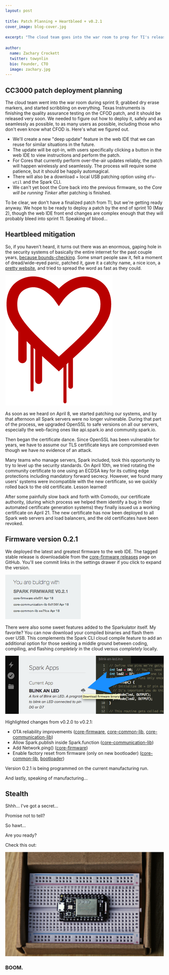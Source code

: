 ```yaml
---
layout: post

title: Patch Planning + Heartbleed + v0.2.1
cover_image: blog-cover.jpg

excerpt: "The cloud team goes into the war room to prep for TI's release, and Heartbleed helps us learn about certificates."

author:
  name: Zachary Crockett
  twitter: towynlin
  bio: Founder, CTO
  image: zachary.jpg
---
```


## CC3000 patch deployment planning

The cloud team went into the war room during sprint 9, grabbed dry erase markers,
and started scribbling on everything.
Texas Instruments is finishing the quality assurance testing on the CFOD patch,
and it should be released very soon.
We needed to figure out how to deploy it, safely and as seamlessly as possible,
to as many users as possible, including those who don't even know what CFOD is.
Here's what we figured out.

* We'll create a new "deep update" feature in the web IDE that we can reuse for similar situations in the future.
* The update will be opt-in, with users specifically clicking a button in the web IDE to view instructions and perform the patch.
* For Cores that currently perform over-the-air updates reliably, the patch will happen wirelessly and seamlessly.
  The process will require some patience, but it should be happily automagical.
* There will also be a download + local USB patching option using `dfu-util` and the Spark CLI.
* We can't yet boot the Core back into the previous firmware, so the *Core will be running Tinker* after patching is finished.

To be clear, we don't have a finalized patch from TI, but we're getting ready anyway.
We hope to be ready to deploy a patch by the end of sprint 10 (May 2),
though the web IDE front end changes are complex enough that
they will probably bleed into sprint 11.
Speaking of blood...


## Heartbleed mitigation

So, if you haven't heard, it turns out there was an enormous, gaping hole in the
security systems of basically the entire internet for the past couple years,
[because bounds-checking](http://xkcd.com/1354/).
Some smart people saw it, felt a moment of dread/wide-eyed panic, patched it,
gave it a catchy name, a nice icon, a
[pretty website](http://heartbleed.com/),
and tried to spread the word as fast as they could.

<div class="full"><img src="/images/heartbleed.png"></div>

As soon as we heard on April 8, we started patching our systems,
and by that afternoon all Spark servers were no longer vulnerable.
During that part of the process, we upgraded OpenSSL to safe versions on all our servers,
especially the web-facing ones like api.spark.io and community.spark.io.

Then began the certificate dance.
Since OpenSSL has been vulnerable for years, we have to assume our TLS certificate keys
are compromised even though we have no evidence of an attack.

Many teams who manage servers, Spark included,
took this opportunity to try to level up the security standards.
On April 10th, we tried rotating the community certificate to one using an ECDSA key
for its cutting edge protections including mandatory forward secrecy.
However, we found many users' systems were incompatible with the new certificate,
so we quickly rolled back to the old certificate.
Lesson learned!

After some painfully slow back and forth with Comodo, our certificate authority,
(during which process we helped them identify a bug in their automated certificate generation systems)
they finally issued us a working certificate on April 21.
The new certificate has now been deployed to all Spark web servers and load balancers,
and the old certificates have been revoked.


## Firmware version 0.2.1

We deployed the latest and greatest firmware to the web IDE.
The tagged stable release is downloadable from the
[core-firmware releases](https://github.com/spark/core-firmware/releases)
page on GitHub.
You'll see commit links in the settings drawer if you click to expand the version.

<div class="full"><img src="/images/v0.2.1.png"/></div>

There were also some sweet features added to the Sparkulator itself.
My favorite? You can now download your compiled binaries and flash them over USB.
This complements the Spark CLI cloud compile feature to add an additional option
for those seeking a middle ground between coding, compiling, and flashing
*completely* in the cloud versus *completely* locally.

<div class="full"><img src="/images/download-firmware-binary.png"/></div>

Highlighted changes from v0.2.0 to v0.2.1:

* OTA reliability improvements
  ([core-firmware](https://github.com/spark/core-firmware/pull/155),
  [core-common-lib](https://github.com/spark/core-common-lib/pull/19),
  [core-communication-lib](https://github.com/spark/core-communication-lib/pull/8))
* Allow Spark.publish inside Spark.function
  ([core-communication-lib](https://github.com/spark/core-communication-lib/pull/13))
* Add Network.ping() ([core-firmware](https://github.com/spark/core-firmware/pull/156))
* Enable factory reset from firmware (only on new bootloader)
  ([core-common-lib](https://github.com/spark/core-common-lib/pull/21),
  [bootloader](https://github.com/spark/bootloader/pull/9))

Version 0.2.1 is being programmed on the current manufacturing run.

And lastly, speaking of manufacturing...


## Stealth

Shhh... I've got a secret...

Promise not to tell?

So hawt...

Are you ready?

Check this out:

<div class="full"><img src="/images/stealth-core.jpg"></div>

### BOOM.
